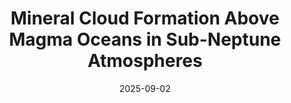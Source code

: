 ---
title: "Mineral Cloud Formation Above Magma Oceans in Sub-Neptune Atmospheres"
collection: publications
date: 2025-09-02
authors: "Lee E. K. H., Werlen A., & Dorn C.,"
journal: "The Astrophysical Journal Letters"
volume: "990"
page: "L43"
doi: "0.3847/2041-8213/adfe62"
---